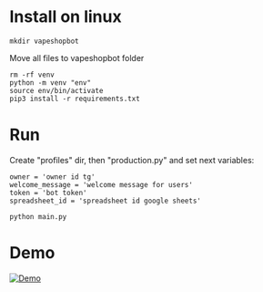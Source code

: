 # Install on linux
``` 
mkdir vapeshopbot
```
Move all files to vapeshopbot folder
```
rm -rf venv
python -m venv "env"
source env/bin/activate
pip3 install -r requirements.txt
```
# Run
Create "profiles" dir, then "production.py" and set next variables:
```
owner = 'owner id tg'
welcome_message = 'welcome message for users' 
token = 'bot token'
spreadsheet_id = 'spreadsheet id google sheets'
```
```
python main.py
```
# Demo
[![Demo](https://img.youtube.com/vi/fSNrtCuDQxo/0.jpg)](https://www.youtube.com/watch?v=fSNrtCuDQxo)
